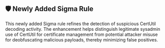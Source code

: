 ## 🛡️ Newly Added Sigma Rule

This newly added Sigma rule refines the detection of suspicious CertUtil decoding activity. The 
enhancement helps distinguish legitimate sysadmin use of CertUtil for certificate management from 
potential attacker misuse for deobfuscating malicious payloads, thereby minimizing false positives.  
